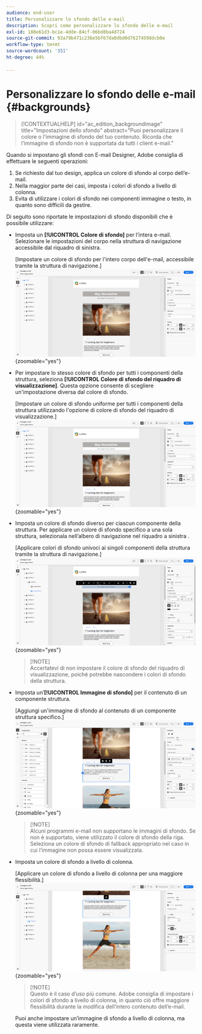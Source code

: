 ```yaml
---
audience: end-user
title: Personalizzare lo sfondo delle e-mail
description: Scopri come personalizzare lo sfondo delle e-mail
exl-id: 180e61d3-bc1e-4dde-84cf-06bd8ba4d724
source-git-commit: 93a79b471c236e5bf67da0dbd0d76274598dcb0e
workflow-type: tm+mt
source-wordcount: '351'
ht-degree: 44%

---
```


# Personalizzare lo sfondo delle e-mail {#backgrounds}

>[!CONTEXTUALHELP]
>id="ac_edition_backgroundimage"
>title="Impostazioni dello sfondo"
>abstract="Puoi personalizzare il colore o l’immagine di sfondo del tuo contenuto. Ricorda che l’immagine di sfondo non è supportata da tutti i client e-mail."

Quando si impostano gli sfondi con E-mail Designer, Adobe consiglia di effettuare le seguenti operazioni:

1. Se richiesto dal tuo design, applica un colore di sfondo al corpo dell’e-mail.
1. Nella maggior parte dei casi, imposta i colori di sfondo a livello di colonna.
1. Evita di utilizzare i colori di sfondo nei componenti immagine o testo, in quanto sono difficili da gestire.

Di seguito sono riportate le impostazioni di sfondo disponibili che è possibile utilizzare:

* Imposta un **[!UICONTROL Colore di sfondo]** per l’intera e-mail. Selezionare le impostazioni del corpo nella struttura di navigazione accessibile dal riquadro di sinistra.

  [Impostare un colore di sfondo per l&#39;intero corpo dell&#39;e-mail, accessibile tramite la struttura di navigazione.]\
  ![](assets/background_1.png){zoomable="yes"}

* Per impostare lo stesso colore di sfondo per tutti i componenti della struttura, seleziona **[!UICONTROL Colore di sfondo del riquadro di visualizzazione]**. Questa opzione consente di scegliere un&#39;impostazione diversa dal colore di sfondo.

  [Impostare un colore di sfondo uniforme per tutti i componenti della struttura utilizzando l&#39;opzione di colore di sfondo del riquadro di visualizzazione.]\
  ![](assets/background_2.png){zoomable="yes"}

* Imposta un colore di sfondo diverso per ciascun componente della struttura. Per applicare un colore di sfondo specifico a una sola struttura, selezionala nell’albero di navigazione nel riquadro a sinistra .

  [Applicare colori di sfondo univoci ai singoli componenti della struttura tramite la struttura di navigazione.]\
  ![](assets/background_3.png){zoomable="yes"}

  >[!NOTE]\
  >Accertatevi di non impostare il colore di sfondo del riquadro di visualizzazione, poiché potrebbe nascondere i colori di sfondo della struttura.

* Imposta un’**[!UICONTROL Immagine di sfondo]** per il contenuto di un componente struttura.

  [Aggiungi un&#39;immagine di sfondo al contenuto di un componente struttura specifico.]\
  ![](assets/background_4.png){zoomable="yes"}

  >[!NOTE]\
  >Alcuni programmi e-mail non supportano le immagini di sfondo. Se non è supportato, viene utilizzato il colore di sfondo della riga. Seleziona un colore di sfondo di fallback appropriato nel caso in cui l’immagine non possa essere visualizzata.

* Imposta un colore di sfondo a livello di colonna.

  [Applicare un colore di sfondo a livello di colonna per una maggiore flessibilità.]\
  ![](assets/background_5.png){zoomable="yes"}

  >[!NOTE]\
  >Questo è il caso d’uso più comune. Adobe consiglia di impostare i colori di sfondo a livello di colonna, in quanto ciò offre maggiore flessibilità durante la modifica dell’intero contenuto dell’e-mail.

  Puoi anche impostare un’immagine di sfondo a livello di colonna, ma questa viene utilizzata raramente.